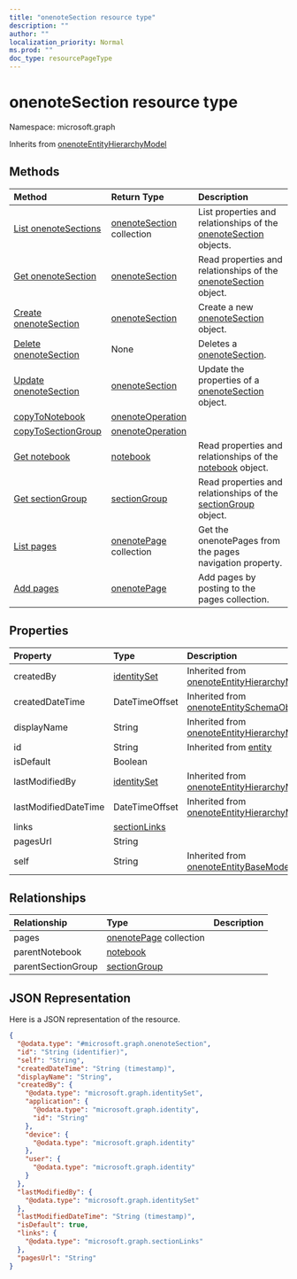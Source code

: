 ```yaml
---
title: "onenoteSection resource type"
description: ""
author: ""
localization_priority: Normal
ms.prod: ""
doc_type: resourcePageType
---
```


# onenoteSection resource type


Namespace: microsoft.graph




Inherits from [onenoteEntityHierarchyModel](../resources/onenoteentityhierarchymodel.md)

## Methods
|Method|Return Type|Description|
|:---|:---|:---|
|[List onenoteSections](../api/onenotesection-list.md)|[onenoteSection](../resources/onenotesection.md) collection|List properties and relationships of the [onenoteSection](../resources/onenotesection.md) objects.|
|[Get onenoteSection](../api/onenotesection-get.md)|[onenoteSection](../resources/onenotesection.md)|Read properties and relationships of the [onenoteSection](../resources/onenotesection.md) object.|
|[Create onenoteSection](../api/onenotesection-create.md)|[onenoteSection](../resources/onenotesection.md)|Create a new [onenoteSection](../resources/onenotesection.md) object.|
|[Delete onenoteSection](../api/onenotesection-delete.md)|None|Deletes a [onenoteSection](../resources/onenotesection.md).|
|[Update onenoteSection](../api/onenotesection-update.md)|[onenoteSection](../resources/onenotesection.md)|Update the properties of a [onenoteSection](../resources/onenotesection.md) object.|
|[copyToNotebook](../api/onenotesection-copytonotebook.md)|[onenoteOperation](../resources/onenoteoperation.md)||
|[copyToSectionGroup](../api/onenotesection-copytosectiongroup.md)|[onenoteOperation](../resources/onenoteoperation.md)||
|[Get notebook](../api/notebook-get.md)|[notebook](../resources/notebook.md)|Read properties and relationships of the [notebook](../resources/notebook.md) object.|
|[Get sectionGroup](../api/sectiongroup-get.md)|[sectionGroup](../resources/sectiongroup.md)|Read properties and relationships of the [sectionGroup](../resources/sectiongroup.md) object.|
|[List pages](../api/onenotesection-list-pages.md)|[onenotePage](../resources/onenotepage.md) collection|Get the onenotePages from the pages navigation property.|
|[Add pages](../api/onenotesection-post-pages.md)|[onenotePage](../resources/onenotepage.md)|Add pages by posting to the pages collection.|

## Properties
|Property|Type|Description|
|:---|:---|:---|
|createdBy|[identitySet](../resources/identityset.md)| Inherited from [onenoteEntityHierarchyModel](../resources/onenoteentityhierarchymodel.md)|
|createdDateTime|DateTimeOffset| Inherited from [onenoteEntitySchemaObjectModel](../resources/onenoteentityschemaobjectmodel.md)|
|displayName|String| Inherited from [onenoteEntityHierarchyModel](../resources/onenoteentityhierarchymodel.md)|
|id|String| Inherited from [entity](../resources/entity.md)|
|isDefault|Boolean||
|lastModifiedBy|[identitySet](../resources/identityset.md)| Inherited from [onenoteEntityHierarchyModel](../resources/onenoteentityhierarchymodel.md)|
|lastModifiedDateTime|DateTimeOffset| Inherited from [onenoteEntityHierarchyModel](../resources/onenoteentityhierarchymodel.md)|
|links|[sectionLinks](../resources/sectionlinks.md)||
|pagesUrl|String||
|self|String| Inherited from [onenoteEntityBaseModel](../resources/onenoteentitybasemodel.md)|

## Relationships
|Relationship|Type|Description|
|:---|:---|:---|
|pages|[onenotePage](../resources/onenotepage.md) collection||
|parentNotebook|[notebook](../resources/notebook.md)||
|parentSectionGroup|[sectionGroup](../resources/sectiongroup.md)||

## JSON Representation
Here is a JSON representation of the resource.
<!-- {
  "blockType": "resource",
  "keyProperty": "id",
  "@odata.type": "microsoft.graph.onenoteSection",
  "baseType": "microsoft.graph.onenoteEntityHierarchyModel",
  "openType": false
}
-->
``` json
{
  "@odata.type": "#microsoft.graph.onenoteSection",
  "id": "String (identifier)",
  "self": "String",
  "createdDateTime": "String (timestamp)",
  "displayName": "String",
  "createdBy": {
    "@odata.type": "microsoft.graph.identitySet",
    "application": {
      "@odata.type": "microsoft.graph.identity",
      "id": "String"
    },
    "device": {
      "@odata.type": "microsoft.graph.identity"
    },
    "user": {
      "@odata.type": "microsoft.graph.identity"
    }
  },
  "lastModifiedBy": {
    "@odata.type": "microsoft.graph.identitySet"
  },
  "lastModifiedDateTime": "String (timestamp)",
  "isDefault": true,
  "links": {
    "@odata.type": "microsoft.graph.sectionLinks"
  },
  "pagesUrl": "String"
}
```

